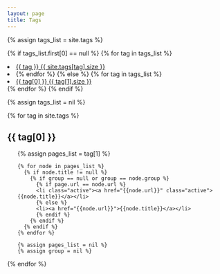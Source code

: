 ```yaml
---
layout: page
title: Tags
---
```


<div class='list-group'>
  {% assign tags_list = site.tags %}

  {% if tags_list.first[0] == null %}
    {% for tag in tags_list %}
      <li><a href="/tags#{{ tag }}-ref" class='list-group-item'>
        {{ tag }} <span class='badge'>{{ site.tags[tag].size }}</span>
      </a><li>
    {% endfor %}
  {% else %}
    {% for tag in tags_list %}
      <li><a href="/tags#{{ tag[0] }}-ref" class='list-group-item'>
        {{ tag[0] }} <span class='custom-badge'>{{ tag[1].size }}</span>
      </a></li>
    {% endfor %}
  {% endif %}

  {% assign tags_list = nil %}
</div>

{% for tag in site.tags %}
  <h2 class='tag-header' id="{{ tag[0] }}-ref">{{ tag[0] }}</h2>
  <ul>
    {% assign pages_list = tag[1] %}

    {% for node in pages_list %}
      {% if node.title != null %}
        {% if group == null or group == node.group %}
          {% if page.url == node.url %}
          <li class="active"><a href="{{node.url}}" class="active">{{node.title}}</a></li>
          {% else %}
          <li><a href="{{node.url}}">{{node.title}}</a></li>
          {% endif %}
        {% endif %}
      {% endif %}
    {% endfor %}

    {% assign pages_list = nil %}
    {% assign group = nil %}
  </ul>
{% endfor %}
